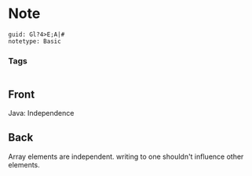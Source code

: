 # Note
```
guid: Gl?4>E;A|#
notetype: Basic
```

### Tags
```
```

## Front
Java: Independence


## Back
Array elements are independent. writing to one shouldn't influence other elements.

